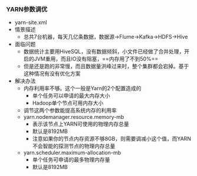 ### YARN参数调优

- yarn-site.xml
- 情景描述
  - 总共7台机器，每天几亿条数据，数据源->Flume->Kafka->HDFS->Hive
- 面临问题
  - 数据统计主要用HiveSQL，没有数据倾斜，小文件已经做了合并处理，开启的JVM重用，而且IO没有阻塞，==内存用了不到50%==
  - 但是还是跑的非常慢，而且数据量洪峰过来时，整个集群都会宕掉。基于这种情况有没有优化方案
- 解决办法
  - 内存利用率不够。这个一般是Yarn的2个配置造成的
    - 单个任务可以申请的最大内存大小
    - Hadoop单个节点可用内存大小
  - 调节这两个参数能提高系统内存的利用率
  - yarn.nodemanager.resource.memory-mb
    - 表示该节点上YARN可使用的物理内存总量
    - 默认是8192MB
    - 注意如果你的节点内存资源不够8GB，则需要调减小这个值，而YARN不会智能的探测节点的物理内存总量
  - yarn.scheduler.maximum-allocation-mb
    - 单个任务可申请的最多物理内存量
    - 默认是8192MB

